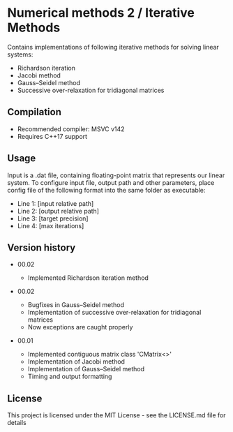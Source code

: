 # Numerical methods 2 / Iterative Methods

Contains implementations of following iterative methods for solving linear systems:

* Richardson iteration
* Jacobi method
* Gauss–Seidel method
* Successive over-relaxation for tridiagonal matrices

## Compilation

* Recommended compiler: MSVC v142
* Requires C++17 support

## Usage

Input is a .dat file, containing floating-point matrix that represents our linear system. To configure input file, output path and other parameters, place config file of the
following format into the same folder as executable:

* Line 1: [input relative path]
* Line 2: [output relative path]
* Line 3: [target precision]
* Line 4: [max iterations]

## Version history

* 00.02
    * Implemented Richardson iteration method

* 00.02
    * Bugfixes in Gauss–Seidel method
    * Implementation of successive over-relaxation for tridiagonal matrices
    * Now exceptions are caught properly

* 00.01
    * Implemented contiguous matrix class 'CMatrix<>'
    * Implementation of Jacobi method
    * Implementation of Gauss–Seidel method
    * Timing and output formatting

## License

This project is licensed under the MIT License - see the LICENSE.md file for details
